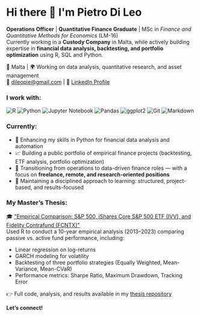 # Hi there 👋 I'm Pietro Di Leo

**Operations Officer** | **Quantitative Finance Graduate** | MSc in *Finance and Quantitative Methods for Economics* (LM-16)  
Currently working in a **Custody Company** in Malta, while actively building expertise in **financial data analysis, backtesting, and portfolio optimization** using R, SQL and Python.

📍 Malta | 🌍 Working on data analysis, quantitative research, and asset management  
📧 dileopie@gmail.com | 🔗 [LinkedIn Profile](https://linkedin.com/in/pietrodileo)

### I work with:
![R](https://img.shields.io/badge/R-276DC3?style=for-the-badge&logo=r&logoColor=white)
![Python](https://img.shields.io/badge/Python-3776AB?style=for-the-badge&logo=python&logoColor=white)
![Jupyter Notebook](https://img.shields.io/badge/Jupyter-F37626?style=for-the-badge&logo=jupyter&logoColor=white)
![Pandas](https://img.shields.io/badge/Pandas-150458?style=for-the-badge&logo=pandas&logoColor=white)
![ggplot2](https://img.shields.io/badge/ggplot2-64C7CF?style=for-the-badge&logo=r&logoColor=white)
![Git](https://img.shields.io/badge/Git-F05032?style=for-the-badge&logo=git&logoColor=white)
![Markdown](https://img.shields.io/badge/Markdown-000000?style=for-the-badge&logo=markdown&logoColor=white)

### Currently:
- 🔢 Enhancing my skills in Python for financial data analysis and automation
- 📈 Building a public portfolio of empirical finance projects (backtesting, ETF analysis, portfolio optimization)
- 💼 Transitioning from operations to data-driven finance roles — with a focus on **freelance, remote, and research-oriented positions**
- 🧪 Maintaining a disciplined approach to learning: structured, project-based, and results-focused

### My Master’s Thesis:
🎓 ["Empirical Comparison: S&P 500, iShares Core S&P 500 ETF (IVV), and Fidelity Contrafund (FCNTX)"](https://github.com/DLPietro/thesis-backtesting-etf-spx)  
Used R to conduct a 10-year empirical analysis (2013–2023) comparing passive vs. active fund performance, including:
- Linear regression on log-returns
- GARCH modeling for volatility
- Backtesting of three portfolio strategies (Equally Weighted, Mean-Variance, Mean-CVaR)
- Performance metrics: Sharpe Ratio, Maximum Drawdown, Tracking Error

👉 Full code, analysis, and results available in my [thesis repository](https://github.com/DLPietro/thesis-backtesting-etf-spx)

**Let’s connect!**
